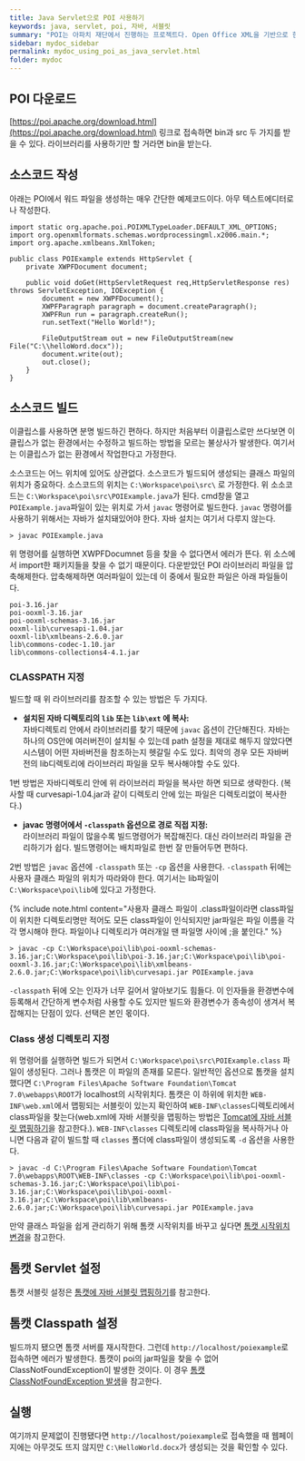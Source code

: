```yaml
---
title: Java Servlet으로 POI 사용하기
keywords: java, servlet, poi, 자바, 서블릿
summary: "POI는 아파치 재단에서 진행하는 프로젝트다. Open Office XML을 기반으로 한 자바 API를 제공하여 워드, 엑셀, 파워포인트, 아웃룻, Visio, 퍼블리셔 파일을 생성할 수 있게 해준다. 여기서는 자바 서블릿에서 POI를 사용하기 위해 환경설정하는 방법 위주로 알아본다."
sidebar: mydoc_sidebar
permalink: mydoc_using_poi_as_java_servlet.html
folder: mydoc
---
```


## POI 다운로드
[https://poi.apache.org/download.html](https://poi.apache.org/download.html) 링크로 접속하면 bin과 src 두 가지를 받을 수 있다. 라이브러리를 사용하기만 할 거라면 bin을 받는다.

## 소스코드 작성
아래는 POI에서 워드 파일을 생성하는 매우 간단한 예제코드이다. 아무 텍스트에디터로나 작성한다. 
```liquid
import static org.apache.poi.POIXMLTypeLoader.DEFAULT_XML_OPTIONS;
import org.openxmlformats.schemas.wordprocessingml.x2006.main.*;
import org.apache.xmlbeans.XmlToken;

public class POIExample extends HttpServlet {
    private XWPFDocument document;

    public void doGet(HttpServletRequest req,HttpServletResponse res) throws ServletException, IOException {
        document = new XWPFDocument();
        XWPFParagraph paragraph = document.createParagraph();
        XWPFRun run = paragraph.createRun();
        run.setText("Hello World!");

        FileOutputStream out = new FileOutputStream(new File("C:\\helloWord.docx"));
        document.write(out);
        out.close();
    }
}
```

## 소스코드 빌드
이클립스를 사용하면 분명 빌드하긴 편하다. 하지만 처음부터 이클립스로만 쓰다보면 이클립스가 없는 환경에서는 수정하고 빌드하는 방법을 모르는 불상사가 발생한다. 여기서는 이클립스가 없는 환경에서 작업한다고 가정한다.  

소스코드는 어느 위치에 있어도 상관없다. 소스코드가 빌드되어 생성되는 클래스 파일의 위치가 중요하다. 소스코드의 위치는 `C:\Workspace\poi\src\` 로 가정한다. 위 소소코드는 `C:\Workspace\poi\src\POIExample.java`가 된다. cmd창을 열고 `POIExample.java`파일이 있는 위치로 가서 `javac` 명령어로 빌드한다. `javac` 명령어를 사용하기 위해서는 자바가 설치돼있어야 한다. 자바 설치는 여기서 다루지 않는다. 

```
> javac POIExample.java
```

위 명령어를 실행하면 XWPFDocumnet 등을 찾을 수 없다면서 에러가 뜬다. 위 소스에서 import한 패키지들을 찾을 수 없기 때문이다. 다운받았던 POI 라이브러리 파일을 압축해제한다. 압축해제하면 여러파일이 있는데 이 중에서 필요한 파일은 아래 파일들이다.

```
poi-3.16.jar
poi-ooxml-3.16.jar
poi-ooxml-schemas-3.16.jar
ooxml-lib\curvesapi-1.04.jar
ooxml-lib\xmlbeans-2.6.0.jar
lib\commons-codec-1.10.jar
lib\commons-collections4-4.1.jar
```

### CLASSPATH 지정

빌드할 때 위 라이브러리를 참조할 수 있는 방법은 두 가지다.  

* **설치된 자바 디렉토리의 `lib` 또는 `lib\ext` 에 복사:**  
자바디렉토리 안에서 라이브러리를 찾기 때문에 `javac` 옵션이 간단해진다.  자바는 하나의 OS안에 여러버전이 설치될 수 있는데 path 설정을 제대로 해두지 않았다면 시스템이 어떤 자바버전을 참조하는지 헷갈릴 수도 있다. 최악의 경우 모든 자바버전의 lib디렉토리에 라이브러리 파일을 모두 복사해야할 수도 있다.  

1번 방법은 자바디렉토리 안에 위 라이브러리 파일을 복사만 하면 되므로 생략한다. (복사할 때 curvesapi-1.04.jar과 같이 디렉토리 안에 있는 파일은 디렉토리없이 복사한다.)  

* **javac 명령어에서 `-classpath` 옵션으로 경로 직접 지정:**  
라이브러리 파일이 많을수록 빌드명령어가 복잡해진다. 대신 라이브러리 파일을 관리하기가 쉽다. 빌드명령어는 배치파일로 한번 잘 만들어두면 편하다.  

2번 방법은 `javac` 옵션에 `-classpath` 또는 `-cp` 옵션을 사용한다. `-classpath` 뒤에는 사용자 클래스 파일의 위치가 따라와야 한다. 여기서는 lib파일이 `C:\Workspace\poi\lib`에 있다고 가정한다.

{% include note.html content="사용자 클래스 파일이 .class파일이라면 class파일이 위치한 디렉토리명만 적어도 모든 class파일이 인식되지만 jar파일은 파일 이름을 각각 명시해야 한다. 파일이나 디렉토리가 여러개일 땐 파일명 사이에 ;을 붙인다." %}

```
> javac -cp C:\Workspace\poi\lib\poi-ooxml-schemas-3.16.jar;C:\Workspace\poi\lib\poi-3.16.jar;C:\Workspace\poi\lib\poi-ooxml-3.16.jar;C:\Workspace\poi\lib\xmlbeans-2.6.0.jar;C:\Workspace\poi\lib\curvesapi.jar POIExample.java
```

`-classpath` 뒤에 오는 인자가 너무 길어서 알아보기도 힘들다. 이 인자들을 환경변수에 등록해서 간단하게 변수처럼 사용할 수도 있지만 빌드와 환경변수가 종속성이 생겨서 복잡해지는 단점이 있다. 선택은 본인 몫이다.  

### Class 생성 디렉토리 지정

위 명령어를 실행하면 빌드가 되면서 `C:\Workspace\poi\src\POIExample.class` 파일이 생성된다. 그러나 톰캣은 이 파일의 존재를 모른다. 일반적인 옵션으로 톰캣을 설치했다면 `C:\Program Files\Apache Software Foundation\Tomcat 7.0\webapps\ROOT`가 localhost의 시작위치다. 톰캣은 이 하위에 위치한 `WEB-INF\web.xml`에서 맵핑되는 서블릿이 있는지 확인하여 `WEB-INF\classes`디렉토리에서 class파일을 찾는다(web.xml에 자바 서블릿을 맵핑하는 방법은 [Tomcat에 자바 서블릿 맵핑하기](mydoc_mapping_tomcat_java_servlet.html)을 참고한다.). `WEB-INF\classes` 디렉토리에 class파일을 복사하거나 아니면 다음과 같이 빌드할 때 `classes` 폴더에 class파일이 생성되도록 `-d` 옵션을 사용한다.

```
> javac -d C:\Program Files\Apache Software Foundation\Tomcat 7.0\webapps\ROOT\WEB-INF\classes -cp C:\Workspace\poi\lib\poi-ooxml-schemas-3.16.jar;C:\Workspace\poi\lib\poi-3.16.jar;C:\Workspace\poi\lib\poi-ooxml-3.16.jar;C:\Workspace\poi\lib\xmlbeans-2.6.0.jar;C:\Workspace\poi\lib\curvesapi.jar POIExample.java
```

만약 클래스 파일을 쉽게 관리하기 위해 톰캣 시작위치를 바꾸고 싶다면 [톰캣 시작위치 변경](mydoc_tomcat_starting_location.html)을 참고한다.

## 톰캣 Servlet 설정
톰캣 서블릿 설정은 [톰캣에 자바 서블릿 맵핑하기](mydoc_mapping_tomcat_java_servlet.html)를 참고한다.

## 톰캣 Classpath 설정
빌드까지 됐으면 톰캣 서버를 재시작한다. 그런데 `http://localhost/poiexample`로 접속하면 에러가 발생한다. 톰캣이 poi의 jar파일을 찾을 수 없어 ClassNotFoundException이 발생한 것이다. 이 경우 [톰캣 ClassNotFoundException 발생](mydoc_tomcat_classnotfound.html)을 참고한다.

## 실행
여기까지 문제없이 진행됐다면 `http://localhost/poiexample`로 접속했을 때 웹페이지에는 아무것도 뜨지 않지만 `C:\HelloWorld.docx`가 생성되는 것을 확인할 수 있다.